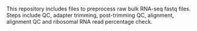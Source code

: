 This repository includes files to preprocess raw bulk RNA-seq fastq files. Steps include QC, adapter trimming, post-trimming QC, alignment, alignment QC and ribosomal RNA read percentage check.
